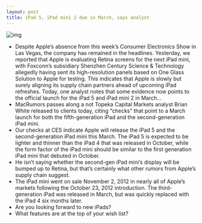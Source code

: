 ```yaml
---
layout: post
title: iPad 5, iPad mini 2 due in March, says analyst
---
```

![img](http://media.idownloadblog.com/wp-content/uploads/2012/10/iPad-mini-siri-4.png)
* Despite Apple’s absence from this week’s Consumer Electronics Show in Las Vegas, the company has remained in the headlines. Yesterday, we reported that Apple is evaluating Retina screens for the next iPad mini, with Foxconn’s subsidiary Shenzhen Century Science & Technology allegedly having sent its high-resolution panels based on One Glass Solution to Apple for testing. This indicates that Apple is slowly but surely aligning its supply chain partners ahead of upcoming iPad refreshes. Today, one analyst notes that some evidence now points to the official launch for the iPad 5 and iPad mini 2 in March…
* MacRumors passes along a not Topeka Capital Markets analyst Brian White released to clients today, citing “checks” that point to a March launch for both the fifth-generation iPad and the second-generation iPad mini.
* Our checks at CES indicate Apple will release the iPad 5 and the second-generation iPad mini this March. The iPad 5 is expected to be lighter and thinner than the iPad 4 that was released in October, while the form factor of the iPad mini should be similar to the first generation iPad mini that debuted in October.
* He isn’t saying whether the second-gen iPad mini’s display will be bumped up to Retina, but that’s certainly what other rumors from Apple’s supply chain suggest.
* The iPad mini went on sale November 2, 2012 in nearly all of Apple’s markets following the October 23, 2012 introduction. The third-generation iPad was released in March, but was quickly replaced with the iPad 4 six months later.
* Are you looking forward to new iPads?
* What features are at the top of your wish list?

